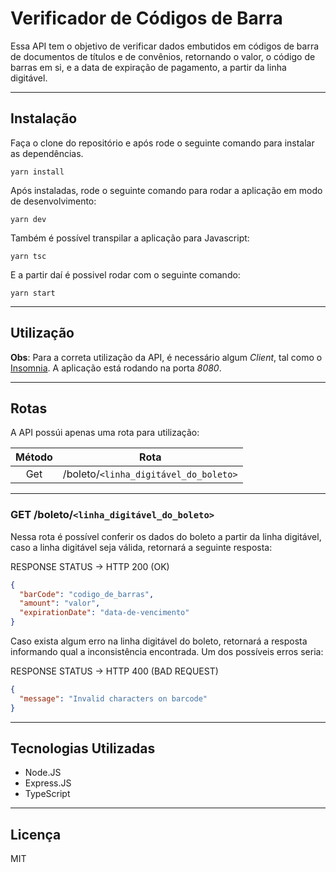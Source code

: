 # **Verificador de Códigos de Barra**

Essa API tem o objetivo de verificar dados embutidos em códigos de barra de documentos de títulos e de convênios, retornando o valor, o código de barras em si, e a data de expiração de pagamento, a partir da linha digitável.

---

## **Instalação**

Faça o clone do repositório e após rode o seguinte comando para instalar as dependências.

```
yarn install
```

Após instaladas, rode o seguinte comando para rodar a aplicação em modo de desenvolvimento:

```
yarn dev
```

Também é possível transpilar a aplicação para Javascript:

```
yarn tsc
```

E a partir daí é possivel rodar com o seguinte comando:

```
yarn start
```

---

## **Utilização**

**Obs**: Para a correta utilização da API, é necessário algum _Client_, tal como o [Insomnia](https://insomnia.rest/). A aplicação está rodando na porta _8080_.

---

## **Rotas**

A API possúi apenas uma rota para utilização:

| Método | Rota                                  |
| :----: | ------------------------------------- |
|  Get   | /boleto/`<linha_digitável_do_boleto>` |

---

### **GET /boleto/`<linha_digitável_do_boleto>`**

Nessa rota é possível conferir os dados do boleto a partir da linha digitável, caso a linha digitável seja válida, retornará a seguinte resposta:

RESPONSE STATUS -> HTTP 200 (OK)

```json
{
  "barCode": "codigo_de_barras",
  "amount": "valor",
  "expirationDate": "data-de-vencimento"
}
```

Caso exista algum erro na linha digitável do boleto, retornará a resposta informando qual a inconsistência encontrada. Um dos possíveis erros seria:

RESPONSE STATUS -> HTTP 400 (BAD REQUEST)

```json
{
  "message": "Invalid characters on barcode"
}
```

---

## **Tecnologias Utilizadas**

- Node.JS
- Express.JS
- TypeScript

---

## **Licença**

MIT
